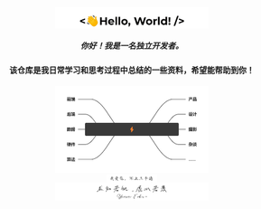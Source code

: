 
<div align="center"><img src="mark-img/LoveCode.gif" align="center" style="width: 54%" /></div>

##### <div align="center">你好！我是一名独立开发者。</div>

#### <div align="center">该仓库是我日常学习和思考过程中总结的一些资料，希望能帮助到你！</div>

<div align="center"><img src="mark-img/world.png" align="center" style="width: 54%" /></div>
<div align="center"><img src="mark-img/love.png" align="center" style="width: 18%" /></div>
<div align="center"><img src="mark-img/forever.png" align="center" style="width: 54%" /></div>